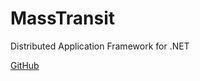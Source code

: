 # MassTransit

Distributed Application Framework for .NET

[GitHub](https://github.com/MassTransit/MassTransit)